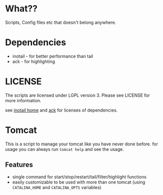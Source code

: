 What??
========

Scripts, Config files etc that doesn't belong anywhere.

Dependencies
============

* inotail - for better performance than tail
* ack - for highlighting

LICENSE
=======

The scripts are licensed under LGPL version 3. Please see LICENSE for more information.

see [inotail home](http://distanz.ch/inotail/ "GPL v2") and [ack](http://betterthangrep.com/ "Artistic License") for licenses of dependencies.

Tomcat
======

This is a script to manage your tomcat like you have never done before.
for usage you can always run `tomcat help` and see the usage.

Features
--------

* single command for start/stop/restart/tail/filter/highlight functions
* easily customizable to be used with more than one tomcat (using `CATALINA_HOME` and `CATALINA_OPTS` variables)
